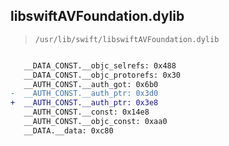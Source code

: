 ## libswiftAVFoundation.dylib

> `/usr/lib/swift/libswiftAVFoundation.dylib`

```diff

   __DATA_CONST.__objc_selrefs: 0x488
   __DATA_CONST.__objc_protorefs: 0x30
   __AUTH_CONST.__auth_got: 0x6b0
-  __AUTH_CONST.__auth_ptr: 0x3d0
+  __AUTH_CONST.__auth_ptr: 0x3e8
   __AUTH_CONST.__const: 0x14e8
   __AUTH_CONST.__objc_const: 0xaa0
   __DATA.__data: 0xc80

```
